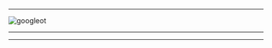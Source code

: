 ------------------------------------------------------------------------

![googleot](https://cdn1.imggmi.com/uploads/2019/7/9/0e32c770a8e0b28d1144c219b94b5349-full.png)

------------------------------------------------------------------------


------------------------------------------------------------------------
